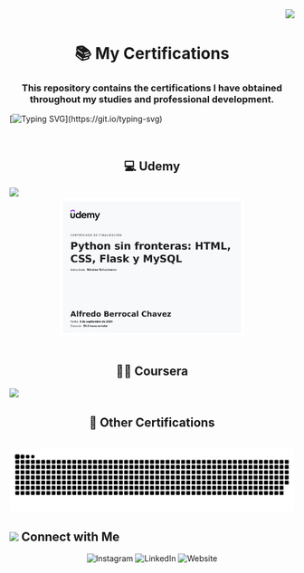 <div align="right">
  <img src="https://github.com/7oSkaaa/7oSkaaa/blob/main/Images/Programming_Languages.gif?raw=true" width="35px">
</div>

<h1 align="center">📚 My Certifications</h1>
<h3 align="center">This repository contains the certifications I have obtained throughout my studies and professional development.</h3>

[![Typing SVG](https://readme-typing-svg.herokuapp.com?font=Roboto&weight=900&size=40&center=true&vCenter=true&width=900&height=110&duration=3000&color=B3B3B3&lines=Udemy;Coursera;And+More+!)](https://git.io/typing-svg)

<br clear="both">

<h2 align="center">💻 Udemy</h2>
<img src="https://img.shields.io/badge/Udemy-A435F0?style=for-the-badge&logo=Udemy&logoColor=white">
<div align="center">
  <img src="./All_Certifications/Udemy/Python sin Fronteras.jpg" width="65%">
</div>

<br clear="both">

<h2 align="center">👨‍💻 Coursera</h2>
<img src="https://img.shields.io/badge/Coursera-%230056D2.svg?style=for-the-badge&logo=Coursera&logoColor=white">

<br clear="both">

<h2 align="center">🧠 Other Certifications</h2>

<br clear="both">

<div align="center">
  <img src="https://raw.githubusercontent.com/Berrocal0406/Berrocal0406/main/dist/snake.svg" alt="Snake animation" />
</div>

## <img src="https://media.giphy.com/media/LnQjpWaON8nhr21vNW/giphy.gif" width='30'> <b>Connect with Me</b>

<div align="center">
  <img src="https://img.shields.io/badge/Instagram-%23E4405F.svg?style=for-the-badge&logo=Instagram&logoColor=white" height="35" alt="Instagram">
  <img src="https://img.shields.io/badge/linkedin-%230077B5.svg?style=for-the-badge&logo=linkedin&logoColor=white" height="35" alt="LinkedIn">
  <img src="https://img.shields.io/badge/website-4183c4?style=for-the-badge&logo=About.me&logoColor=white" height="35" alt="Website">
</div>
